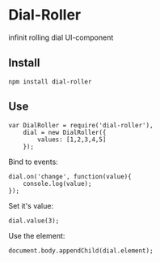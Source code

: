 # Dial-Roller

infinit rolling dial UI-component

## Install

    npm install dial-roller

## Use

    var DialRoller = require('dial-roller'),
        dial = new DialRoller({
            values: [1,2,3,4,5]
        });

Bind to events:

    dial.on('change', function(value){
        console.log(value);
    });

Set it's value:

    dial.value(3);

Use the element:

    document.body.appendChild(dial.element);
